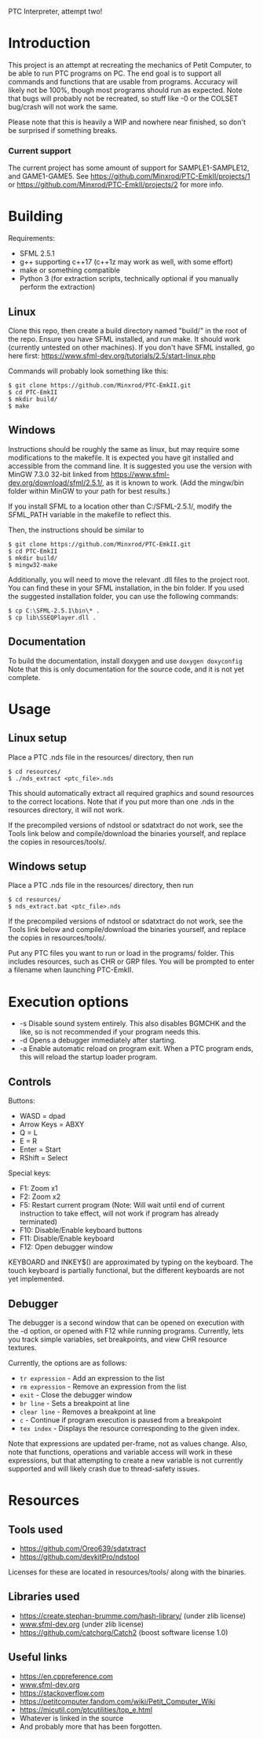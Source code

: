 PTC Interpreter, attempt two!

# Introduction

This project is an attempt at recreating the mechanics of Petit Computer, to be able to run PTC programs on PC. The end goal is to support all commands and functions that are usable from programs. Accuracy will likely not be 100%, though most programs should run as expected. Note that bugs will probably not be recreated, so stuff like -0 or the COLSET bug/crash will not work the same.

Please note that this is heavily a WIP and nowhere near finished, so don't be surprised if something breaks.

### Current support

The current project has some amount of support for SAMPLE1-SAMPLE12, and GAME1-GAME5. See https://github.com/Minxrod/PTC-EmkII/projects/1 or https://github.com/Minxrod/PTC-EmkII/projects/2 for more info.

# Building

Requirements: 
* SFML 2.5.1
* g++ supporting c++17 (c++1z may work as well, with some effort)
* make or something compatible
* Python 3 (for extraction scripts, technically optional if you manually perform the extraction)

## Linux

Clone this repo, then create a build directory named "build/" in the root of the repo. Ensure you have SFML installed, and run make. It should work (currently untested on other machines).
If you don't have SFML installed, go here first: https://www.sfml-dev.org/tutorials/2.5/start-linux.php

Commands will probably look something like this:
```
$ git clone https://github.com/Minxrod/PTC-EmkII.git
$ cd PTC-EmkII
$ mkdir build/
$ make
```

## Windows

Instructions should be roughly the same as linux, but may require some modifications to the makefile. It is expected you have git installed and accessible from the command line.
It is suggested you use the version with MinGW 7.3.0 32-bit linked from https://www.sfml-dev.org/download/sfml/2.5.1/, as it is known to work. (Add the mingw/bin folder within MinGW to your path for best results.)

If you install SFML to a location other than C:/SFML-2.5.1/, modify the SFML_PATH variable in the makefile to reflect this.

Then, the instructions should be similar to
```
$ git clone https://github.com/Minxrod/PTC-EmkII.git
$ cd PTC-EmkII
$ mkdir build/
$ mingw32-make
```

Additionally, you will need to move the relevant .dll files to the project root. You can find these in your SFML installation, in the bin folder.
If you used the suggested installation folder, you can use the following commands:

```
$ cp C:\SFML-2.5.1\bin\* .
$ cp lib\SSEQPlayer.dll .
```

## Documentation

To build the documentation, install doxygen and use
```doxygen doxyconfig```
Note that this is only documentation for the source code, and it is not yet complete.

# Usage

## Linux setup

Place a PTC .nds file in the resources/ directory, then run
```
$ cd resources/
$ ./nds_extract <ptc_file>.nds
```

This should automatically extract all required graphics and sound resources to the correct locations. Note that if you put more than one .nds in the resources directory, it will not work.

If the precompiled versions of ndstool or sdatxtract do not work, see the Tools link below and compile/download the binaries yourself, and replace the copies in resources/tools/.

## Windows setup

Place a PTC .nds file in the resources/ directory, then run
```
$ cd resources/
$ nds_extract.bat <ptc_file>.nds
```

If the precompiled versions of ndstool or sdatxtract do not work, see the Tools link below and compile/download the binaries yourself, and replace the copies in resources/tools/.

Put any PTC files you want to run or load in the programs/ folder. This includes resources, such as CHR or GRP files.
You will be prompted to enter a filename when launching PTC-EmkII.

# Execution options

* -s Disable sound system entirely. This also disables BGMCHK and the like, so is not recommended if your program needs this.
* -d Opens a debugger immediately after starting.
* -a Enable automatic reload on program exit. When a PTC program ends, this will reload the startup loader program.

## Controls

Buttons:
- WASD = dpad
- Arrow Keys = ABXY
- Q = L
- E = R
- Enter = Start
- RShift = Select

Special keys:
- F1: Zoom x1
- F2: Zoom x2
- F5: Restart current program (Note: Will wait until end of current instruction to take effect, will not work if program has already terminated)
- F10: Disable/Enable keyboard buttons
- F11: Disable/Enable keyboard 
- F12: Open debugger window

KEYBOARD and INKEY$() are approximated by typing on the keyboard. The touch keyboard is partially functional, but the different keyboards are not yet implemented.

## Debugger

The debugger is a second window that can be opened on execution with the -d option, or opened with F12 while running programs.
Currently, lets you track simple variables, set breakpoints, and view CHR resource textures.

Currently, the options are as follows:

* `tr expression` - Add an expression to the list
* `rm expression` - Remove an expression from the list
* `exit` - Close the debugger window
* `br line` - Sets a breakpoint at line
* `clear line` - Removes a breakpoint at line
* `c` - Continue if program execution is paused from a breakpoint
* `tex index` - Displays the resource corresponding to the given index.

Note that expressions are updated per-frame, not as values change. Also, note that functions, operations and variable access will work in these expressions, but that attempting to create a new variable is not currently supported and will likely crash due to thread-safety issues.

# Resources
## Tools used

- https://github.com/Oreo639/sdatxtract
- https://github.com/devkitPro/ndstool

Licenses for these are located in resources/tools/ along with the binaries.

## Libraries used

- https://create.stephan-brumme.com/hash-library/ (under zlib license)
- www.sfml-dev.org (under zlib license)
- https://github.com/catchorg/Catch2 (boost software license 1.0)

## Useful links

- https://en.cppreference.com
- www.sfml-dev.org
- https://stackoverflow.com
- https://petitcomputer.fandom.com/wiki/Petit_Computer_Wiki
- https://micutil.com/ptcutilities/top_e.html
- Whatever is linked in the source
- And probably more that has been forgotten.

